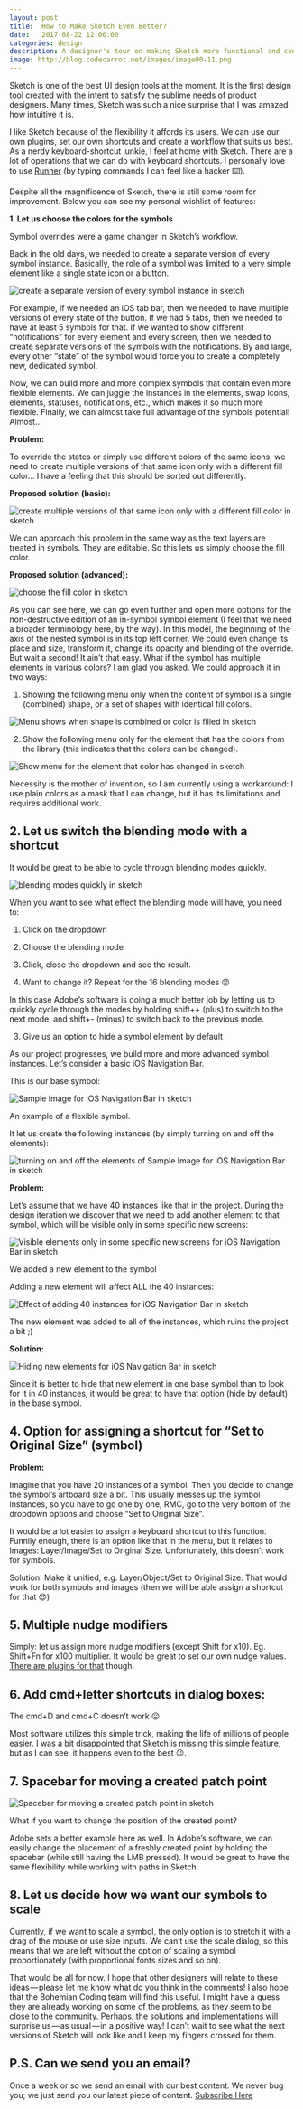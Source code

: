 ```yaml
---
layout: post
title:  How to Make Sketch Even Better?
date:   2017-08-22 12:00:00
categories: design
description: A designer's tour on making Sketch more functional and convenient. Sketch is one of the best UI design tools at the moment. It is the first design tool
image: http://blog.codecarrot.net/images/image00-11.png
---
```


Sketch is one of the best UI design tools at the moment. It is the first design tool created with the intent to satisfy the sublime needs of product designers. Many times, Sketch was such a nice surprise that I was amazed how intuitive it is.


I like Sketch because of the flexibility it affords its users. We can use our own plugins, set our own shortcuts and create a workflow that suits us best. As a nerdy keyboard-shortcut junkie, I feel at home with Sketch. There are a lot of operations that we can do with keyboard shortcuts. I personally love to use [Runner](http://sketchrunner.com/) (by typing commands I can feel like a hacker ⌨️).

Despite all the magnificence of Sketch, there is still some room for improvement. Below you can see my personal wishlist of features:

**1. Let us choose the colors for the symbols**

Symbol overrides were a game changer in Sketch’s workflow.

Back in the old days, we needed to create a separate version of every symbol instance. Basically, the role of a symbol was limited to a very simple element like a single state icon or a button.

![create a separate version of every symbol instance in sketch](http://blog.codecarrot.net/images/image13-1.png)

For example, if we needed an iOS tab bar, then we needed to have multiple versions of every state of the button. If we had 5 tabs, then we needed to have at least 5 symbols for that. If we wanted to show different “notifications” for every element and every screen, then we needed to create separate versions of the symbols with the notifications. By and large, every other “state” of the symbol would force you to create a completely new, dedicated symbol.

Now, we can build more and more complex symbols that contain even more flexible elements. We can juggle the instances in the elements, swap icons, elements, statuses, notifications, etc., which makes it so much more flexible. Finally, we can almost take full advantage of the symbols potential! Almost…

**Problem:**

To override the states or simply use different colors of the same icons, we need to create multiple versions of that same icon only with a different fill color… I have a feeling that this should be sorted out differently.

**Proposed solution (basic):**

![create multiple versions of that same icon only with a different fill color in sketch](http://blog.codecarrot.net/images/image09.png)

We can approach this problem in the same way as the text layers are treated in symbols. They are editable. So this lets us simply choose the fill color.

**Proposed solution (advanced):**

![choose the fill color in sketch](http://blog.codecarrot.net/images/image08.png)

As you can see here, we can go even further and open more options for the non-destructive edition of an in-symbol symbol element (I feel that we need a broader terminology here, by the way). In this model, the beginning of the axis of the nested symbol is in its top left corner. We could even change its place and size, transform it, change its opacity and blending of the override. But wait a second! It ain’t that easy. What if the symbol has multiple elements in various colors? I am glad you asked. We could approach it in two ways:

1. Showing the following menu only when the content of symbol is a single (combined) shape, or a set of shapes with identical fill colors.

![Menu shows when shape is combined or color is filled in sketch](http://blog.codecarrot.net/images/image07.png)

2. Show the following menu only for the element that has the colors from the library (this indicates that the colors can be changed).

![Show menu for the element that color has changed in sketch](http://blog.codecarrot.net/images/image10.png)

Necessity is the mother of invention, so I am currently using a workaround: I use plain colors as a mask that I can change, but it has its limitations and requires additional work.

## 2. Let us switch the blending mode with a shortcut

It would be great to be able to cycle through blending modes quickly.

![blending modes quickly in sketch](http://blog.codecarrot.net/images/image12.png)

When you want to see what effect the blending mode will have, you need to:

1. Click on the dropdown

2. Choose the blending mode

3. Click, close the dropdown and see the result.

4. Want to change it? Repeat for the 16 blending modes 😡

In this case Adobe’s software is doing a much better job by letting us to quickly cycle through the modes by holding shift++ (plus) to switch to the next mode, and shift+- (minus) to switch back to the previous mode.

3. Give us an option to hide a symbol element by default

As our project progresses, we build more and more advanced symbol instances. Let’s consider a basic iOS Navigation Bar.

This is our base symbol:

![Sample Image for iOS Navigation Bar in sketch](http://blog.codecarrot.net/images/image05-1.png)

An example of a flexible symbol.

It let us create the following instances (by simply turning on and off the elements):

![turning on and off the elements of Sample Image for iOS Navigation Bar in sketch](http://blog.codecarrot.net/images/image03-4.png)

**Problem:**

Let’s assume that we have 40 instances like that in the project. During the design iteration we discover that we need to add another element to that symbol, which will be visible only in some specific new screens:

![Visible elements only in some specific new screens for iOS Navigation Bar in sketch](http://blog.codecarrot.net/images/image06.png)

We added a new element to the symbol

Adding a new element will affect ALL the 40 instances:

![Effect of adding 40 instances for iOS Navigation Bar in sketch](http://blog.codecarrot.net/images/image04-2.png)

The new element was added to all of the instances, which ruins the project a bit ;)

**Solution:**

![Hiding new elements for iOS Navigation Bar in sketch](http://blog.codecarrot.net/images/image14-1.png)

Since it is better to hide that new element in one base symbol than to look for it in 40 instances, it would be great to have that option (hide by default) in the base symbol.

## 4. Option for assigning a shortcut for “Set to Original Size” (symbol)

**Problem:**

Imagine that you have 20 instances of a symbol. Then you decide to change the symbol’s artboard size a bit. This usually messes up the symbol instances, so you have to go one by one, RMC, go to the very bottom of the dropdown options and choose “Set to Original Size”.

It would be a lot easier to assign a keyboard shortcut to this function. Funnily enough, there is an option like that in the menu, but it relates to Images: Layer/Image/Set to Original Size. Unfortunately, this doesn’t work for symbols.

Solution: Make it unified, e.g. Layer/Object/Set to Original Size. That would work for both symbols and images (then we will be able assign a shortcut for that 😎)

## 5. Multiple nudge modifiers

Simply: let us assign more nudge modifiers (except Shift for x10). Eg. Shift+Fn for x100 multiplier. It would be great to set our own nudge values. [There are plugins for that](http://nudg.it/) though.

## 6. Add cmd+letter shortcuts in dialog boxes:

The cmd+D and cmd+C doesn’t work ☹️

Most software utilizes this simple trick, making the life of millions of people easier. I was a bit disappointed that Sketch is missing this simple feature, but as I can see, it happens even to the best 😉.

## 7. Spacebar for moving a created patch point

![Spacebar for moving a created patch point in sketch](http://blog.codecarrot.net/images/image02-4.png)

What if you want to change the position of the created point?

Adobe sets a better example here as well. In Adobe’s software, we can easily change the placement of a freshly created point by holding the spacebar (while still having the LMB pressed). It would be great to have the same flexibility while working with paths in Sketch.

## 8. Let us decide how we want our symbols to scale

Currently, if we want to scale a symbol, the only option is to stretch it with a drag of the mouse or use size inputs. We can’t use the scale dialog, so this means that we are left without the option of scaling a symbol proportionately (with proportional fonts sizes and so on).

That would be all for now. I hope that other designers will relate to these ideas — please let me know what do you think in the comments! I also hope that the Bohemian Coding team will find this useful. I might have a guess they are already working on some of the problems, as they seem to be close to the community. Perhaps, the solutions and implementations will surprise us — as usual — in a positive way! I can’t wait to see what the next versions of Sketch will look like and I keep my fingers crossed for them.

## P.S. Can we send you an email?

Once a week or so we send an email with our best content. We never bug you; we just send you our latest piece of content. <a href="#subscribe">Subscribe Here</a>